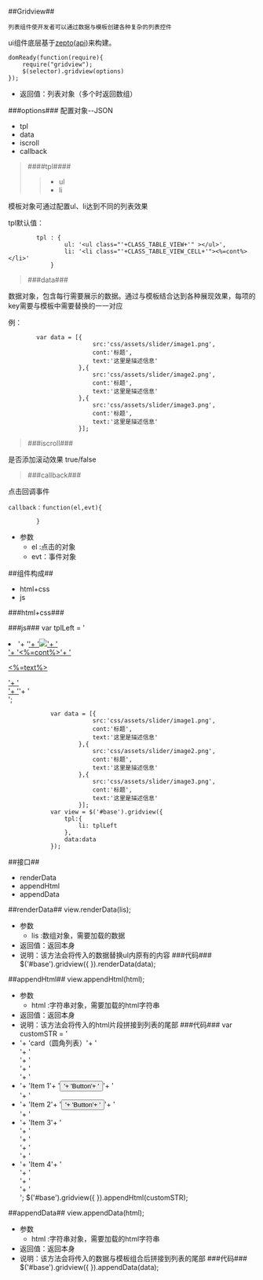 
##Gridview##

	列表组件使开发者可以通过数据与模板创建各种复杂的列表控件

ui组件底层基于[zepto](https://github.com/madrobby/zepto)([api](http://www.css88.com/doc/zeptojs_api/))来构建。

	domReady(function(require){
		require("gridview");
		$(selector).gridview(options) 
	});

*	返回值：列表对象（多个时返回数组）

###options###
	配置对象--JSON
*	tpl
*	data
*	iscroll
*	callback

>####tpl####
>>*	ul
>>*	li

模板对象可通过配置ul、li达到不同的列表效果

tpl默认值：

			tpl : {
                    ul: '<ul class="'+CLASS_TABLE_VIEW+'" ></ul>',
                    li: '<li class="'+CLASS_TABLE_VIEW_CELL+'"><%=cont%></li>' 
                }

>###data###

数据对象，包含每行需要展示的数据。通过与模板结合达到各种展现效果，每项的key需要与模板中需要替换的一一对应

例：

			var data = [{
                			src:'css/assets/slider/image1.png',
                			cont:'标题',
                			text:'这里是描述信息'
                		},{
                			src:'css/assets/slider/image2.png',
                			cont:'标题',
                			text:'这里是描述信息'
                		},{
                			src:'css/assets/slider/image3.png',
                			cont:'标题',
                			text:'这里是描述信息'
                		}];	

>###iscroll###

是否添加滚动效果 true/false
>###callback###

点击回调事件 
			
	callback：function(el,evt){
		
			}
*	参数
	*	el :点击的对象
	*	evt：事件对象

##组件构成##
* html+css
* js

###html+css###
	<div class="ui-content" id="base">
			</div>

###js###
			var	tplLeft = '<li class="ui-table-view-cell ui-media">'+
								'<a href="javascript:;">'+
									'<img class="ui-media-object ui-pull-left" src="<%=src%>">'+
									'<div class="ui-media-body">'+
										'<%=cont%>'+
										'<p class="ui-ellipsis"><%=text%></p>'+
									'</div>'+
								'</a>'+
							'</li>';
				

				var data = [{
                			src:'css/assets/slider/image1.png',
                			cont:'标题',
                			text:'这里是描述信息'
                		},{
                			src:'css/assets/slider/image2.png',
                			cont:'标题',
                			text:'这里是描述信息'
                		},{
                			src:'css/assets/slider/image3.png',
                			cont:'标题',
                			text:'这里是描述信息'
                		}];			
                var view = $('#base').gridview({
                	tpl:{
                		li: tplLeft 
                	},
                	data:data
                });

##接口##
* renderData
* appendHtml
* appendData


##renderData##
	view.renderData(lis);

*	参数
	*	lis :数组对象，需要加载的数据
*	返回值：返回本身
*	说明：该方法会将传入的数据替换ul内原有的内容
###代码###
		$('#base').gridview({
                }).renderData(data);



##appendHtml##
view.appendHtml(html);
	
*	参数
	*	html :字符串对象，需要加载的html字符串
*	返回值：返回本身
*	说明：该方法会将传入的html片段拼接到列表的尾部
###代码###
		var customSTR = '<li class="ui-table-view-cell">'+
									'card（圆角列表）'+
									'<div id="M_Toggle" class="ui-switch ui-active">'+
										'<div class="ui-switch-handle"></div>'+
									'</div>'+
								'</li>'+
								'<li class="ui-table-view-cell">'+
									'Item 1'+
									'<button type="button" class="ui-btn">'+
										'Button'+
									'</button>'+
								'</li>'+
								'<li class="ui-table-view-cell">'+
									'Item 2'+
									'<button type="button" class="ui-btn ui-btn-primary">'+
										'Button'+
									'</button>'+
								'</li>'+
								'<li class="ui-table-view-cell">'+
									'Item 3'+
									'<div class="ui-switch ui-active">'+
										'<div class="ui-switch-handle"></div>'+
									'</div>'+
								'</li>'+
								'<li class="ui-table-view-cell">'+
									'Item 4'+
									'<div class="ui-switch ui-switch-blue ui-switch-mini ui-active">'+
										'<div class="ui-switch-handle"></div>'+
									'</div>'+
								'</li>';
		$('#base').gridview({
                }).appendHtml(customSTR);


##appendData##
view.appendData(html);
	
*	参数
	*	html :字符串对象，需要加载的html字符串
*	返回值：返回本身
*	说明：该方法会将传入的数据与模板组合后拼接到列表的尾部
###代码###
		$('#base').gridview({
                }).appendData(data);



